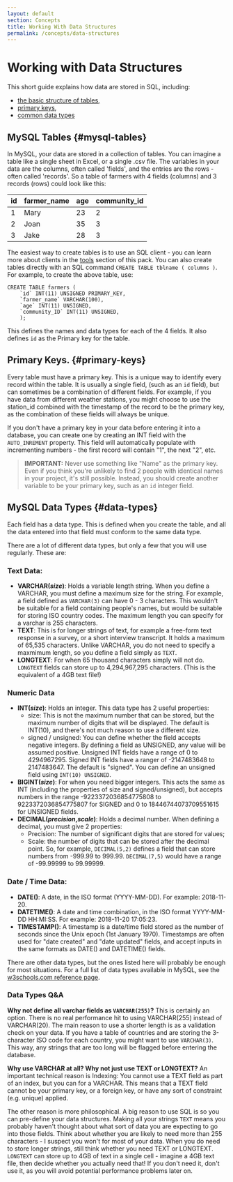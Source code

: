 ```yaml
---
layout: default
section: Concepts
title: Working With Data Structures
permalink: /concepts/data-structures
---
```


# Working with Data Structures
This short guide explains how data are stored in SQL, including:
 - [the basic structure of tables](#mysql-tables),
 - [primary keys](#primary-keys),
 - [common data types](#data-types)

## MySQL Tables {#mysql-tables}
In MySQL, your data are stored in a collection of tables. You can imagine a  table like a single sheet in Excel, or a single .csv file. The variables in your data are the columns, often called 'fields', and the entries are the rows - often called 'records'. So a table of farmers with 4 fields (columns) and 3 records (rows) could look like this:

| id | farmer_name | age | community_id |
|----|-------------|-----|--------------|
|  1 | Mary        |  23 |            2 |
|  2 | Joan        |  35 |            3 |
|  3 | Jake        |  28 |            3 |

The easiest way to create tables is to use an SQL client - you can learn more about clients in the [tools](/tools) section of this pack. You can also create tables directly with an SQL command `CREATE TABLE tblname ( columns )`. For example, to create the above table, use:

```
CREATE TABLE farmers (
    `id` INT(11) UNSIGNED PRIMARY_KEY,
    `farmer_name` VARCHAR(100),
    `age` INT(11) UNSIGNED,
    `community_ID` INT(11) UNSIGNED,    
    );
```

This defines the names and data types for each of the 4 fields. It also defines `id` as the Primary key for the table.

## Primary Keys. {#primary-keys}
Every table must have a primary key. This is a unique way to identify every record within the table. It is usually a single field, (such as an `id` field), but can sometimes be a combination of different fields. For example, if you have data from different weather stations, you might choose to use the station_id combined with the timestamp of the record to be the primary key, as the combination of these fields will always be unique. 

If you don't have a primary key in your data before entering it into a database, you can create one by creating an INT field with the `AUTO_INREMENT` property. This field will automatically populate with incrementing numbers - the first record will contain "1", the next "2", etc. 

>**IMPORTANT:** Never use something like "Name" as the primary key. Even if you think you're unlikely to find 2 people with identical names in your project, it's still possible. Instead, you should create another variable to be your primary key, such as an `id` integer field. 

## MySQL Data Types {#data-types}
Each field has a data type. This is defined when you create the table, and all the data entered into that field must conform to the same data type. 

There are a lot of different data types, but only a few that you will use regularly. These are: 

### Text Data:
 - **VARCHAR(_size_)**: Holds a variable length string. When you define a VARCHAR, you must define a maximum size for the string. For example, a field defined as `VARCHAR(3)` can have 0 - 3 characters. This wouldn't be suitable for a field containing people's names, but would be suitable for storing ISO country codes. The maximum length you can specify for a varchar is 255 characters.
 - **TEXT**: This is for longer strings of text, for example a free-form text response in a survey, or a short interview transcript. It holds a maximum of 65,535 characters. Unlike VARCHAR, you do not need to specify a maxmimum length, so you define a field simply as `TEXT`. 
 - **LONGTEXT**: For when 65 thousand characters simply will not do. `LONGTEXT` fields can store up to 4,294,967,295 characters. (This is the equivalent of a 4GB text file!)

### Numeric Data
- **INT(_size_)**: Holds an integer. This data type has 2 useful properties:
    + size: This is not the maximum number that can be stored, but the maximum number of digits that will be displayed. The default is INT(10), and there's not much reason to use a different size.
    + signed / unsigned: You can define whether the field accepts negative integers. By defining a field as UNSIGNED, any value will be assumed positive. Unsigned INT fields have a range of 0 to 4294967295. Signed INT fields have a ranger of -2147483648 to 2147483647. The default is "signed". You can define an unsigned field using `INT(10) UNSIGNED`.
- **BIGINT(_size_)**: For when you need bigger integers. This acts the same as INT (including the properties of size and signed/unsigned), but accepts numbers in the range -9223372036854775808 to 9223372036854775807 for SIGNED and 0 to 18446744073709551615 for UNSIGNED fields.
- **DECIMAL(_precision_,_scale_)**: Holds a decimal number. When defining a decimal, you must give 2 properties: 
    + Precision: The number of significant digits that are stored for values;
    + Scale: the number of digits that can be stored after the decimal point.
 So, for example, `DECIMAL(5,2)` defines a field that can store numbers from -999.99 to 999.99. `DECIMAL(7,5)` would have a range of -99.99999 to 99.99999.

### Date / Time Data:
- **DATE()**: A date, in the ISO format (YYYY-MM-DD). For example: 2018-11-20.
- **DATETIME()**: A date and time combination, in the ISO format YYYY-MM-DD HH:MI:SS. For example: 2018-11-20 17:05:23.
- **TIMESTAMP()**: A timestamp is a date/time field stored as the number of seconds since the Unix epoch (1st January 1970). Timestamps are often used for "date created" and "date updated" fields, and accept inputs in the same formats as DATE() and DATETIME() fields. 

There are other data types, but the ones listed here will probably be enough for most situations. For a full list of data types available in MySQL, see the [w3schools.com reference page](https://www.w3schools.com/sql/sql_datatypes.asp).


### Data Types Q&A

**Why not define all varchar fields as `VARCHAR(255)`?**
This is certainly an option. There is no real performance hit to using VARCHAR(255) instead of VARCHAR(20). The main reason to use a shorter length is as a validation check on your data. If you have a table of countries and are storing the 3-character ISO code for each country, you might want to use `VARCHAR(3)`. This way, any strings that are too long will be flagged before entering the database.

**Why use VARCHAR at all? Why not just use TEXT or LONGTEXT?**
An important technical reason is Indexing: You cannot use a TEXT field as part of an index, but you can for a VARCHAR. This means that a TEXT field cannot be your primary key, or a foreign key, or have any sort of constraint (e.g. unique) applied.

The other reason is more philosophical. A big reason to use SQL is so you can pre-define your data structures. Making all your strings `TEXT` means you probably haven't thought about what sort of data you are expecting to go into those fields. Think about whether you are likely to need more than 255 characters - I suspect you won't for most of your data. When you do need to store longer strings, still think whether you need TEXT or LONGTEXT. `LONGTEXT` can store up to 4GB of text in a single cell - imagine a 4GB text file, then decide whether you actually need that! If you don't need it, don't use it, as you will avoid potential performance problems later on.






